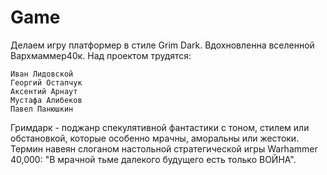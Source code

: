 # Game
Делаем игру платформер в стиле Grim Dark. Вдохновленна вселенной Вархмаммер40к.
Над проектом трудятся: 
```
Иван Лидовской
Георгий Остапчук 
Аксентий Арнаут 
Мустафа Алибеков  
Павел Панюшкин
```
Гримдарк - поджанр спекулятивной фантастики с тоном, стилем или обстановкой, которые особенно мрачны, аморальны или жестоки. Термин навеян слоганом настольной стратегической игры Warhammer 40,000: "В мрачной тьме далекого будущего есть только ВОЙНА".
